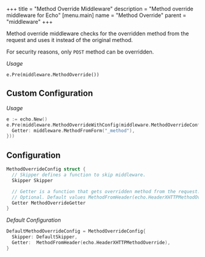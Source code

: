 +++
title = "Method Override Middleware"
description = "Method override middleware for Echo"
[menu.main]
  name = "Method Override"
  parent = "middleware"
+++

Method override middleware checks for the overridden method from the request and
uses it instead of the original method.

For security reasons, only `POST` method can be overridden.

*Usage*

`e.Pre(middleware.MethodOverride())`

## Custom Configuration

*Usage*

```go
e := echo.New()
e.Pre(middleware.MethodOverrideWithConfig(middleware.MethodOverrideConfig{
  Getter: middleware.MethodFromForm("_method"),
}))
```

## Configuration

```go
MethodOverrideConfig struct {
  // Skipper defines a function to skip middleware.
  Skipper Skipper

  // Getter is a function that gets overridden method from the request.
  // Optional. Default values MethodFromHeader(echo.HeaderXHTTPMethodOverride).
  Getter MethodOverrideGetter
}
```

*Default Configuration*

```go
DefaultMethodOverrideConfig = MethodOverrideConfig{
  Skipper: DefaultSkipper,
  Getter:  MethodFromHeader(echo.HeaderXHTTPMethodOverride),
}
```
